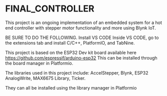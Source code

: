 # FINAL_CONTROLLER
This project is an ongoing implementation of an embedded system 
for a hot end controller with stepper motor functionality and more using
Blynk IoT.


BE SURE TO DO THE FOLLOWING.
Install VS CODE
Inside VS CODE, go to the extensions tab and install C/C++, PlatformIO, and TabNine.

This project is based on the ESP32 Dev kit board available here https://github.com/espressif/arduino-esp32
This can be installed through the board manager in Platformio.

The libraries used in this project include:
AccelStepper,
Blynk,
ESP32 AnalogWrite,
MAX6675 Library,
Ticker.

They can all be installed using the library manager in Platformio
